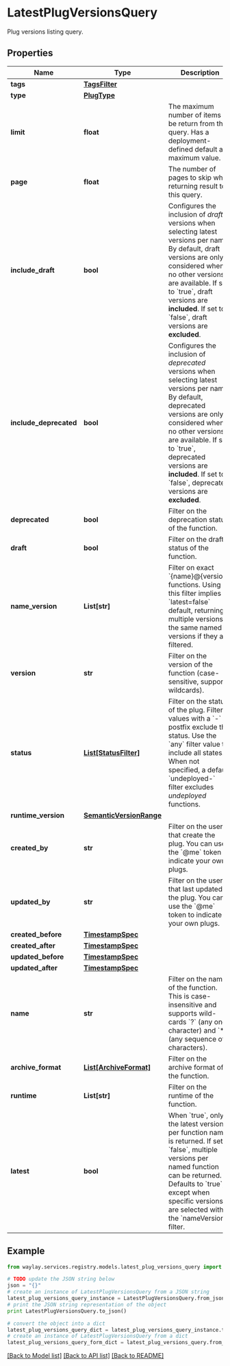 # LatestPlugVersionsQuery

Plug versions listing query.

## Properties

Name | Type | Description | Notes
------------ | ------------- | ------------- | -------------
**tags** | [**TagsFilter**](TagsFilter.md) |  | [optional] 
**type** | [**PlugType**](PlugType.md) |  | [optional] 
**limit** | **float** | The maximum number of items to be return from this query. Has a deployment-defined default and maximum value. | [optional] 
**page** | **float** | The number of pages to skip when returning result to this query. | [optional] 
**include_draft** | **bool** | Configures the inclusion of _draft_ versions when selecting latest versions per name. By default, draft versions are only considered when no other versions are available. If set to &#x60;true&#x60;, draft versions are **included**. If set to &#x60;false&#x60;, draft versions are **excluded**. | [optional] 
**include_deprecated** | **bool** | Configures the inclusion of _deprecated_ versions when selecting latest versions per name. By default, deprecated versions are only considered when no other versions are available. If set to &#x60;true&#x60;, deprecated versions are **included**. If set to &#x60;false&#x60;, deprecated versions are **excluded**. | [optional] 
**deprecated** | **bool** | Filter on the deprecation status of the function. | [optional] 
**draft** | **bool** | Filter on the draft status of the function. | [optional] 
**name_version** | **List[str]** | Filter on exact &#x60;{name}@{version}&#x60; functions. Using this filter implies a &#x60;latest&#x3D;false&#x60; default, returning multiple versions of the same named versions if they are filtered. | [optional] 
**version** | **str** | Filter on the version of the function (case-sensitive, supports wildcards). | [optional] 
**status** | [**List[StatusFilter]**](StatusFilter.md) | Filter on the status of the plug. Filter values with a &#x60;-&#x60; postfix exclude the status. Use the &#x60;any&#x60; filter value to include all states. When not specified, a default &#x60;undeployed-&#x60; filter excludes _undeployed_ functions. | [optional] 
**runtime_version** | [**SemanticVersionRange**](SemanticVersionRange.md) |  | [optional] 
**created_by** | **str** | Filter on the user that create the plug. You can use the &#x60;@me&#x60; token to indicate your own plugs. | [optional] 
**updated_by** | **str** | Filter on the user that last updated the plug. You can use the &#x60;@me&#x60; token to indicate your own plugs. | [optional] 
**created_before** | [**TimestampSpec**](TimestampSpec.md) |  | [optional] 
**created_after** | [**TimestampSpec**](TimestampSpec.md) |  | [optional] 
**updated_before** | [**TimestampSpec**](TimestampSpec.md) |  | [optional] 
**updated_after** | [**TimestampSpec**](TimestampSpec.md) |  | [optional] 
**name** | **str** | Filter on the name of the function. This is case-insensitive and supports wild-cards &#x60;?&#x60; (any one character) and &#x60;*&#x60; (any sequence of characters). | [optional] 
**archive_format** | [**List[ArchiveFormat]**](ArchiveFormat.md) | Filter on the archive format of the function. | [optional] 
**runtime** | **List[str]** | Filter on the runtime of the function. | [optional] 
**latest** | **bool** | When &#x60;true&#x60;, only the latest version per function name is returned. If set to &#x60;false&#x60;, multiple versions per named function can be returned. Defaults to &#x60;true&#x60;, except when specific versions are selected with the &#x60;nameVersion&#x60; filter. | [optional] 

## Example

```python
from waylay.services.registry.models.latest_plug_versions_query import LatestPlugVersionsQuery

# TODO update the JSON string below
json = "{}"
# create an instance of LatestPlugVersionsQuery from a JSON string
latest_plug_versions_query_instance = LatestPlugVersionsQuery.from_json(json)
# print the JSON string representation of the object
print LatestPlugVersionsQuery.to_json()

# convert the object into a dict
latest_plug_versions_query_dict = latest_plug_versions_query_instance.to_dict()
# create an instance of LatestPlugVersionsQuery from a dict
latest_plug_versions_query_form_dict = latest_plug_versions_query.from_dict(latest_plug_versions_query_dict)
```
[[Back to Model list]](../README.md#documentation-for-models) [[Back to API list]](../README.md#documentation-for-api-endpoints) [[Back to README]](../README.md)



